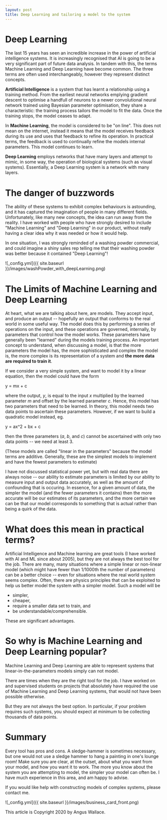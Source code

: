 ```yaml
---
layout: post
title: Deep Learning and tailoring a model to the system 
---
```


Deep Learning
=============

The last 15 years has seen an incredible increase in the power of artificial intelligence systems. It is increasingly recognised that AI is going to be a very significant part of future data analysis. In tandem with this, the terms Machine Learning and Deep Learning have become common. The three terms are often used interchangeably, however they represent distinct concepts.

**Artificial Intelligence** is a system that has learnt a relationship using a training method. From the earliest neural networks emplying gradient descent to optimise a handfull of neurons to a newer convolutional neural network trained using Bayesian parameter optimisation, they share a characteristic: the training process tailors the model to fit the data. Once the training stops, the model ceases to adapt.

In **Machine Learning**, the model is considered to be "on line". This does not mean on the internet, instead it means that the model receives feedback during its use and uses that feedback to refine its operation. In practical terms, the feedback is used to continually refine the models internal parameters. This model continues to learn.

**Deep Learning** employs networks that have many layers and attempt to mimic, in some way, the operation of biological systems (such as visual systems). Essentially, a Deep Learning system is a network with many layers.

The danger of buzzwords
=======================
The ability of these systems to exhibit complex behaviours is astounding, and it has captured the imagination of people in many different fields. Unfortunately, like many new concepts, the idea can run away from the reality. I have worked with people who have strongly desired to include "Machine Learning" and "Deep Learning" in our product, without really having a clear idea why it was needed or how it would help.

In one situation, I was strongly reminded of a washing powder commercial, and could imagine a shiny sales rep telling me that their washing powder was better because it contained "Deep Learning"!

![_config.yml]({{ site.baseurl }}/images/washPowder_with_deepLearning.png)

The Limits of Machine Learning and Deep Learning
================================================
At heart, what we are talking about here, are models. They accept input, and produce an output -- hopefully an output that conforms to the real world in some useful way. The model does this by performing a series of operations on the input, and these operations are governed, internally, by parameters that control how the model works. These parameters have generally been "learned" during the models training process.
An important concept to understand, when discussing a model, is that the more parameters the model has, the more sophisticated and complex the model is, the more complex is its representation of a system and **the more data are required to train it**.

If we consider a very simple system, and want to model it by a linear equation, then the model could have the form

y = mx + c

where the output, _y_, is equal to the input _x_ multiplied by the learned parameter _m_ and offset by the learned parameter _c_. Hence, this model has two parameters that need to be learned. In theory, this model needs two data points to ascertain these parameters.
However, if we want to build a quadratic model instead, eg.

y = ax^2 + bx + c

then the three parameters (_a_, _b_, and _c_) cannot be ascertained with only two data points -- we need at least 3.

(These models are called "linear in the parameters" because the model terms are additive. Generally, these are the simplest models to implement and have the fewest parameters to estimate)

I have not discussed statistical power yet, but with real data there are always noise -- our ability to estimate parameters is limited by our ability to measure input and output data accurately, as well as the amount of confounding that is occuring. In essence, for a given amount of data, the simpler the model (and the fewer parameters it contains) then the more accurate will be our estimates of its parameters, and the more certain we can be that our model corresponds to something that is actual rather than being a quirk of the data.

What does this mean in practical terms?
=======================================
Artificial Intelligence and Machine learning are great tools (I have worked with AI and ML since about 2005), but they are not always the best tool for the job. There are many, many situations where a simple linear or non-linear model (which might have fewer than 1/1000th the number of parameters) can be a better choice -- even for situations where the real world system seems complex. Often, there are physics principles that can be exploited to help us better model the system with a simpler model. Such a model will be 
 - simpler, 
 - cheaper, 
 - require a smaller data set to train, and
 - be understandable/comprehensible.

These are significant advantages.

So why is Machine Learning and Deep Learning popular?
=====================================================
Machine Learning and Deep Learning are able to represent systems that linear-in-the-parameters models simply can not model.

There are times when they are the right tool for the job. I have worked on and supervised students on projects that absolutely have required the use of Machine Learning and Deep Learning systems, that would not have been possible otherwise. 

But they are not always the best option. In particular, if your problem requires such systems, you should expect at minimum to be collecting thousands of data points.

Summary
=======
Every tool has pros and cons. A sledge-hammer is sometimes necessary, but one would not use a sledge hammer to hang a painting in one's lounge room! Make sure you are clear, at the outset, about what you want from your model, and how you want it to work. The more you know about the system you are attempting to model, the simpler your model can often be. I have much experience in this area, and am happy to advise.

If you would like help with constructing models of complex systems, please contact me.

![_config.yml]({{ site.baseurl }}/images/business_card_front.png)

This article is Copyright 2020 by Angus Wallace.
